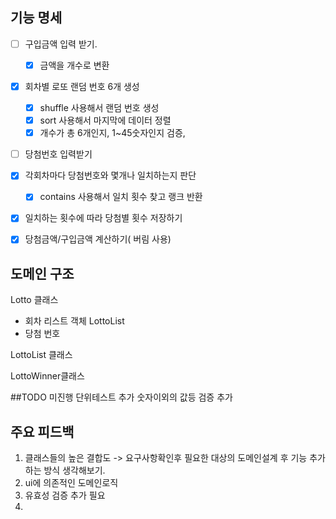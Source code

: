 ## 기능 명세
*[ ] 구입금액 입력 받기.
  *[x] 금액을 개수로 변환
*[x] 회차별 로또 랜덤 번호 6개 생성
  * [x] shuffle 사용해서 랜덤 번호 생성
  * [x] sort 사용해서 마지막에 데이터 정렬
  * [x] 개수가 총 6개인지, 1~45숫자인지 검증,
*[ ] 당첨번호 입력받기
* [x] 각회차마다 당첨번호와 몇개나 일치하는지 판단
  * [x] contains 사용해서 일치 횟수 찾고 랭크 반환
* [x] 일치하는 횟수에 따라 당첨별 횟수 저장하기

* [x] 당첨금액/구입금액 계산하기( 버림 사용)


## 도메인 구조
Lotto 클래스
- 회차 리스트 객체 LottoList
- 당첨 번호 


LottoList 클래스

LottoWinner클래스

##TODO
미진행 단위테스트 추가
숫자이외의 값등 검증 추가

## 주요 피드백
1. 클래스들의 높은 결합도 
   -> 요구사항확인후 필요한 대상의 도메인설계 후 기능 추가하는
방식 생각해보기.
2. ui에 의존적인 도메인로직
3. 유효성 검증 추가 필요
4. 
